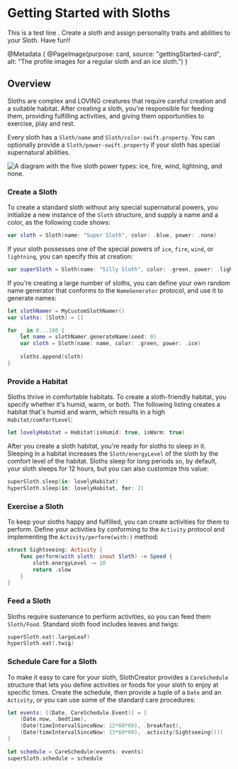 # Getting Started with Sloths

This is a test line . Create a sloth and assign personality traits and abilities to your Sloth. Have fun!!

@Metadata {
    @PageImage(purpose: card, source: "gettingStarted-card", alt: "The profile images for a regular sloth and an ice sloth.")
}

## Overview

Sloths are complex and LOVING creatures that require careful creation and a suitable habitat. After creating a sloth, you're responsible for feeding them, providing fulfilling activities, and giving them opportunities to exercise, play and rest. 

Every sloth has a ``Sloth/name`` and ``Sloth/color-swift.property``. You can optionally provide a ``Sloth/power-swift.property`` if your sloth has special supernatural abilities.

![A diagram with the five sloth power types: ice, fire, wind, lightning, and none.](slothPower.png)

### Create a Sloth

To create a standard sloth without any special supernatural powers, you initialize a new instance of the ``Sloth`` structure, and supply a name and a color, as the following code shows:

```swift
var sloth = Sloth(name: "Super Sloth", color: .blue, power: .none)
```

If your sloth possesses one of the special powers of `ice`, `fire`, `wind`, or `lightning`, you can specify this at creation:

```swift
var superSloth = Sloth(name: "Silly Sloth", color: .green, power: .lightning)
```

If you're creating a large number of sloths, you can define your own random name generator that conforms to the ``NameGenerator`` protocol, and use it to generate names:

```swift
let slothNamer = MyCustomSlothNamer()
var sloths: [Sloth] = []

for _ in 0...100 {
    let name = slothNamer.generateName(seed: 0)
    var sloth = Sloth(name: name, color: .green, power: .ice)
    
    sloths.append(sloth)
}
```

### Provide a Habitat

Sloths thrive in comfortable habitats. To create a sloth-friendly habitat, you specify whether it's humid, warm, or both. The following listing creates a habitat that's humid and warm, which results in a high ``Habitat/comfortLevel``:

```swift
let lovelyHabitat = Habitat(isHumid: true, isWarm: true)
```

After you create a sloth habitat, you're ready for sloths to sleep in it. Sleeping in a habitat increases the ``Sloth/energyLevel`` of the sloth by the comfort level of the habitat. Sloths sleep for long periods so, by default, your sloth sleeps for 12 hours, but you can also customize this value:

```swift
superSloth.sleep(in: lovelyHabitat)
hyperSloth.sleep(in: lovelyHabitat, for: 2)
```

### Exercise a Sloth

To keep your sloths happy and fulfilled, you can create activities for them to perform. Define your activities by conforming to the ``Activity`` protocol and implementing the ``Activity/perform(with:)`` method:

```swift
struct Sightseeing: Activity {
    func perform(with sloth: inout Sloth) -> Speed {
        sloth.energyLevel -= 10
        return .slow
    }
}
```

### Feed a Sloth

Sloths require sustenance to perform activities, so you can feed them ``Sloth/Food``. Standard sloth food includes leaves and twigs:

```swift
superSloth.eat(.largeLeaf)
hyperSloth.eat(.twig)
```

### Schedule Care for a Sloth

To make it easy to care for your sloth, SlothCreator provides a ``CareSchedule`` structure that lets you define activities or foods for your sloth to enjoy at specific times. Create the schedule, then provide a tuple of a `Date` and an ``Activity``, or you can use some of the standard care procedures:

```swift
let events: [(Date, CareSchedule.Event)] = [
    (Date.now, .bedtime),
    (Date(timeIntervalSinceNow: 12*60*60), .breakfast),
    (Date(timeIntervalSinceNow: 13*60*60), .activity(Sightseeing()))
]

let schedule = CareSchedule(events: events)
superSloth.schedule = schedule
```
